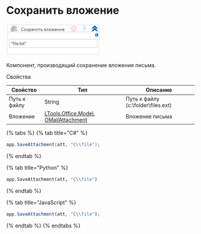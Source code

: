 # Сохранить вложение

![](<../../../../.gitbook/assets/image (773).png>)



Компонент, производящий сохранение вложения письма.

Свойства

| Свойство     | Тип                                                                     | Описание                           |
| ------------ | ----------------------------------------------------------------------- | ---------------------------------- |
| Путь к файлу | String                                                                  | Путь к файлу (c:\folder\files.ext) |
| Вложение     | [LTools.Office.Model. OMailAttachment](../datatypes/omailattachment.md) | Вложение письма                    |

{% tabs %}
{% tab title="C#" %}
```csharp
app.SaveAttachment(att, "C\\file");
```
{% endtab %}

{% tab title="Python" %}
```python
app.SaveAttachment(att, "C\\file")
```
{% endtab %}

{% tab title="JavaScript" %}
```javascript
app.SaveAttachment(att, "C\\file");
```
{% endtab %}
{% endtabs %}
